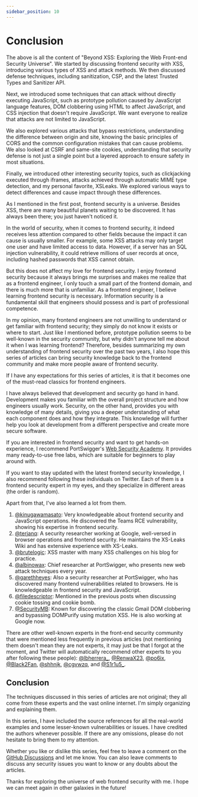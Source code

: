 ```yaml
---
sidebar_position: 10
---
```


# Conclusion

The above is all the content of "Beyond XSS: Exploring the Web Front-end Security Universe". We started by discussing frontend security with XSS, introducing various types of XSS and attack methods. We then discussed defense techniques, including sanitization, CSP, and the latest Trusted Types and Sanitizer API.

Next, we introduced some techniques that can attack without directly executing JavaScript, such as prototype pollution caused by JavaScript language features, DOM clobbering using HTML to affect JavaScript, and CSS injection that doesn't require JavaScript. We want everyone to realize that attacks are not limited to JavaScript.

We also explored various attacks that bypass restrictions, understanding the difference between origin and site, knowing the basic principles of CORS and the common configuration mistakes that can cause problems. We also looked at CSRF and same-site cookies, understanding that security defense is not just a single point but a layered approach to ensure safety in most situations.

Finally, we introduced other interesting security topics, such as clickjacking executed through iframes, attacks achieved through automatic MIME type detection, and my personal favorite, XSLeaks. We explored various ways to detect differences and cause impact through these differences.

As I mentioned in the first post, frontend security is a universe. Besides XSS, there are many beautiful planets waiting to be discovered. It has always been there; you just haven't noticed it.

In the world of security, when it comes to frontend security, it indeed receives less attention compared to other fields because the impact it can cause is usually smaller. For example, some XSS attacks may only target one user and have limited access to data. However, if a server has an SQL injection vulnerability, it could retrieve millions of user records at once, including hashed passwords that XSS cannot obtain.

But this does not affect my love for frontend security. I enjoy frontend security because it always brings me surprises and makes me realize that as a frontend engineer, I only touch a small part of the frontend domain, and there is much more that is unfamiliar. As a frontend engineer, I believe learning frontend security is necessary. Information security is a fundamental skill that engineers should possess and is part of professional competence.

In my opinion, many frontend engineers are not unwilling to understand or get familiar with frontend security; they simply do not know it exists or where to start. Just like I mentioned before, prototype pollution seems to be well-known in the security community, but why didn't anyone tell me about it when I was learning frontend? Therefore, besides summarizing my own understanding of frontend security over the past two years, I also hope this series of articles can bring security knowledge back to the frontend community and make more people aware of frontend security.

If I have any expectations for this series of articles, it is that it becomes one of the must-read classics for frontend engineers.

I have always believed that development and security go hand in hand. Development makes you familiar with the overall project structure and how engineers usually work. Security, on the other hand, provides you with knowledge of many details, giving you a deeper understanding of what each component does and how they integrate. This knowledge will further help you look at development from a different perspective and create more secure software.

If you are interested in frontend security and want to get hands-on experience, I recommend PortSwigger's [Web Security Academy](https://portswigger.net/web-security). It provides many ready-to-use free labs, which are suitable for beginners to play around with.

If you want to stay updated with the latest frontend security knowledge, I also recommend following these individuals on Twitter. Each of them is a frontend security expert in my eyes, and they specialize in different areas (the order is random).

Apart from that, I've also learned a lot from them. 

1. [@kinugawamasato](https://twitter.com/kinugawamasato): Very knowledgeable about frontend security and JavaScript operations. He discovered the Teams RCE vulnerability, showing his expertise in frontend security.
2. [@terjanq](https://twitter.com/terjanq): A security researcher working at Google, well-versed in browser operations and frontend security. He maintains the XS-Leaks Wiki and has extensive experience with XS-Leaks.
3. [@brutelogic](https://twitter.com/brutelogic): XSS master with many XSS challenges on his blog for practice.
4. [@albinowax](https://twitter.com/albinowax): Chief researcher at PortSwigger, who presents new web attack techniques every year.
5. [@garethheyes](https://twitter.com/garethheyes): Also a security researcher at PortSwigger, who has discovered many frontend vulnerabilities related to browsers. He is knowledgeable in frontend security and JavaScript.
6. [@filedescriptor](https://twitter.com/filedescriptor): Mentioned in the previous posts when discussing cookie tossing and cookie bomb.
7. [@SecurityMB](https://twitter.com/SecurityMB): Known for discovering the classic Gmail DOM clobbering and bypassing DOMPurify using mutation XSS. He is also working at Google now.

There are other well-known experts in the front-end security community that were mentioned less frequently in previous articles (not mentioning them doesn't mean they are not experts, it may just be that I forgot at the moment, and Twitter will automatically recommend other experts to you after following these people): [@lbherrera_](https://twitter.com/lbherrera_), [@RenwaX23](https://twitter.com/RenwaX23), [@po6ix](https://twitter.com/po6ix), [@Black2Fan](https://twitter.com/black2fan), [@shhnjk](https://twitter.com/shhnjk), [@cgvwzq](https://twitter.com/cgvwzq), and [@S1r1u5_](https://twitter.com/S1r1u5_).

## Conclusion

The techniques discussed in this series of articles are not original; they all come from these experts and the vast online internet. I'm simply organizing and explaining them.

In this series, I have included the source references for all the real-world examples and some lesser-known vulnerabilities or issues. I have credited the authors whenever possible. If there are any omissions, please do not hesitate to bring them to my attention.

Whether you like or dislike this series, feel free to leave a comment on the [GitHub Discussions](https://github.com/aszx87410/beyond-xss/discussions) and let me know. You can also leave comments to discuss any security issues you want to know or any doubts about the articles.

Thanks for exploring the universe of web frontend security with me. I hope we can meet again in other galaxies in the future!
